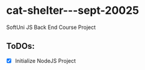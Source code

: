 # cat-shelter---sept-20025
SoftUni JS Back End Course Project

## ToDOs:
 - [x] Initialize NodeJS Project
